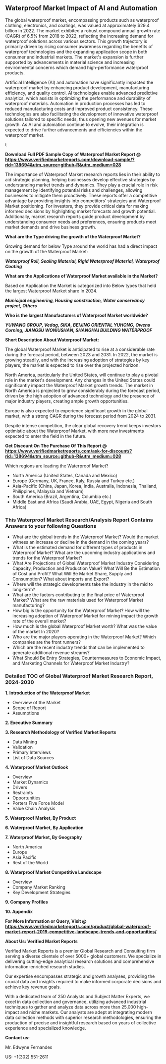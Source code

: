 <h2>Waterproof Market Impact of AI and Automation</h2><p>The global waterproof market, encompassing products such as waterproof clothing, electronics, and coatings, was valued at approximately $29.4 billion in 2022. The market exhibited a robust compound annual growth rate (CAGR) of 6.5% from 2018 to 2022, reflecting the increasing demand for waterproof solutions across various sectors. This growth trajectory is primarily driven by rising consumer awareness regarding the benefits of waterproof technologies and the expanding application scope in both consumer and industrial markets. The market's expansion is further supported by advancements in material science and increasing environmental concerns which demand high-performance waterproof products.</p><p>Artificial Intelligence (AI) and automation have significantly impacted the waterproof market by enhancing product development, manufacturing efficiency, and quality control. AI technologies enable advanced predictive analytics, which assists in optimizing the performance and durability of waterproof materials. Automation in production processes has led to reduced manufacturing costs and improved product consistency. These technologies are also facilitating the development of innovative waterproof solutions tailored to specific needs, thus opening new avenues for market growth. As AI and automation continue to evolve, their integration is expected to drive further advancements and efficiencies within the waterproof market.</p>t</p><p id="" class=""><strong>Download Full PDF Sample Copy of Waterproof Market Report @ <a href="https://www.verifiedmarketreports.com/download-sample/?rid=138694&utm_source=github-R&utm_medium=028" target="_blank">https://www.verifiedmarketreports.com/download-sample/?rid=138694&utm_source=github-R&utm_medium=028</a></strong></p><p>The importance of&nbsp;Waterproof Market research reports lies in their ability to aid strategic planning, helping businesses develop effective strategies by understanding market trends and dynamics. They play a crucial role in risk management by identifying potential risks and challenges, allowing businesses to mitigate them proactively. These reports offer a competitive advantage by providing insights into competitors' strategies and Waterproof Market positioning. For investors, they provide critical data for making informed decisions by highlighting market forecasts and growth potential. Additionally, market research reports guide product development by understanding consumer needs and preferences, ensuring products meet market demands and drive business growth.</p><p><strong>What are the&nbsp;Type driving the growth of the Waterproof Market?</strong></p><p id="" class="">Growing demand for below Type around the world has had a direct impact on the growth of the Waterproof Market:</p><em><strong>Waterproof Roll, Sealing Material, Rigid Waterproof Material, Waterproof Coating</strong></em></p><strong>What are the&nbsp;Applications&nbsp;of Waterproof Market available in the Market?</strong></p><p id="" class="">Based on Application the Market is categorized into Below types that held the largest Waterproof Market share In 2024.</p><em><strong>Municipal engineering, Housing construction, Water conservancy project, Others</strong></em></p><strong>Who is the largest Manufacturers of Waterproof Market worldwide?</strong></p><p><em><strong>YUWANG GROUP, Vedag, SIKA, BEIJING ORIENTAL YUHONG, Owens Corning, JIANGSU WONIUSHAN, SHANGHAI BUILDING WATERPROOF</strong></em></p><p id="" class=""><strong>Short Description About Waterproof Market:</strong></p><p>The global Waterproof Market is anticipated to rise at a considerable rate during the forecast period, between 2023 and 2031. In 2022, the market is growing steadily, and with the increasing adoption of strategies by key players, the market is expected to rise over the projected horizon.</p><p>North America, particularly the United States, will continue to play a pivotal role in the market's development. Any changes in the United States could significantly impact the Waterproof Market growth trends. The market in North America is projected to grow considerably during the forecast period, driven by the high adoption of advanced technology and the presence of major industry players, creating ample growth opportunities.</p><p>Europe is also expected to experience significant growth in the global market, with a strong CAGR during the forecast period from 2024 to 2031.</p><p>Despite intense competition, the clear global recovery trend keeps investors optimistic about the Waterproof Market, with more new investments expected to enter the field in the future.</p><p id="" class=""><strong>Get Discount On The Purchase Of This Report @ <a href="https://www.verifiedmarketreports.com/ask-for-discount/?rid=138694&utm_source=github-R&utm_medium=028" target="_blank">https://www.verifiedmarketreports.com/ask-for-discount/?rid=138694&utm_source=github-R&utm_medium=028</a></strong></p>Which regions are leading the Waterproof Market?</p><ul><li>North America (United States, Canada and Mexico)</li><li>Europe (Germany, UK, France, Italy, Russia and Turkey etc.)</li><li>Asia-Pacific (China, Japan, Korea, India, Australia, Indonesia, Thailand, Philippines, Malaysia and Vietnam)</li><li>South America (Brazil, Argentina, Columbia etc.)</li><li>Middle East and Africa (Saudi Arabia, UAE, Egypt, Nigeria and South Africa)</li></ul><h3 id="" class="">This Waterproof Market Research/Analysis Report Contains Answers to your following Questions</h3><ul><li>What are the global trends in the Waterproof Market? Would the market witness an increase or decline in the demand in the coming years?</li><li>What is the estimated demand for different types of products in Waterproof Market? What are the upcoming industry applications and trends for the Waterproof Market?</li><li>What Are Projections of Global Waterproof Market Industry Considering Capacity, Production and Production Value? What Will Be the Estimation of Cost and Profit? What Will Be Market Share, Supply and Consumption? What about imports and Export?</li><li>Where will the strategic developments take the industry in the mid to long-term?</li><li>What are the factors contributing to the final price of Waterproof Market? What are the raw materials used for Waterproof Market manufacturing?</li><li>How big is the opportunity for the Waterproof Market? How will the increasing adoption of Waterproof Market for mining impact the growth rate of the overall market?</li><li>How much is the global Waterproof Market worth? What was the value of the market In 2020?</li><li>Who are the major players operating in the Waterproof Market? Which companies are the front runners?</li><li>Which are the recent industry trends that can be implemented to generate additional revenue streams?</li><li>What Should Be Entry Strategies, Countermeasures to Economic Impact, and Marketing Channels for Waterproof Market Industry?</li></ul><h3 id="" class="">Detailed TOC of Global Waterproof Market Research Report, 2024-2030</h3><p id="" class=""><strong>1. Introduction of the Waterproof Market</strong></p><ul><li>Overview of the Market</li><li>Scope of Report</li><li>Assumptions</li></ul><p id="" class=""><strong>2. Executive Summary</strong></p><p id="" class=""><strong>3. Research Methodology of Verified Market Reports</strong></p><ul><li>Data Mining</li><li>Validation</li><li>Primary Interviews</li><li>List of Data Sources</li></ul><p id="" class=""><strong>4. Waterproof Market Outlook</strong></p><ul><li>Overview</li><li>Market Dynamics</li><li>Drivers</li><li>Restraints</li><li>Opportunities</li><li>Porters Five Force Model</li><li>Value Chain Analysis</li></ul><p id="" class=""><strong>5. Waterproof Market, By Product</strong></p><p id="" class=""><strong>6. Waterproof Market, By Application</strong></p><p id="" class=""><strong>7. Waterproof Market, By Geography</strong></p><ul><li>North America</li><li>Europe</li><li>Asia Pacific</li><li>Rest of the World</li></ul><p id="" class=""><strong>8. Waterproof Market Competitive Landscape</strong></p><ul><li>Overview</li><li>Company Market Ranking</li><li>Key Development Strategies</li></ul><p id="" class=""><strong>9. Company Profiles</strong></p><p id="" class=""><strong>10. Appendix</strong></p><p id="" class=""><strong>For More Information or Query, Visit @ <a href="https://www.verifiedmarketreports.com/product/global-waterproof-market-report-2019-competitive-landscape-trends-and-opportunities/" target="_blank">https://www.verifiedmarketreports.com/product/global-waterproof-market-report-2019-competitive-landscape-trends-and-opportunities/</a></strong></p><p id="" class=""><strong>About Us: Verified Market Reports</strong></p><p id="" class="">Verified Market Reports is a premier Global Research and Consulting firm serving a diverse clientele of over 5000+ global customers. We specialize in delivering cutting-edge analytical research solutions and comprehensive information-enriched research studies.</p><p id="" class="">Our expertise encompasses strategic and growth analyses, providing the crucial data and insights required to make informed corporate decisions and achieve key revenue goals.</p><p id="" class="">With a dedicated team of 250 Analysts and Subject Matter Experts, we excel in data collection and governance, utilizing advanced industrial techniques to gather and analyze data across more than 25,000 high-impact and niche markets. Our analysts are adept at integrating modern data collection methods with superior research methodologies, ensuring the production of precise and insightful research based on years of collective experience and specialized knowledge.</p><p id="" class=""><strong>Contact us:</strong></p><p id="" class="">Mr. Edwyne Fernandes</p><p id="" class="">US: +1(302) 551-2611</p>
